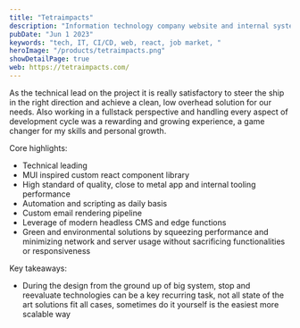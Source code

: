 ```yaml
---
title: "Tetraimpacts"
description: "Information technology company website and internal systems lead development"
pubDate: "Jun 1 2023"
keywords: "tech, IT, CI/CD, web, react, job market, "
heroImage: "/products/tetraimpacts.png"
showDetailPage: true
web: https://tetraimpacts.com/
---
```


As the technical lead on the project it is really satisfactory to steer the ship in the right direction and achieve a clean, low overhead solution for our needs.
Also working in a fullstack perspective and handling every aspect of development cycle was a rewarding and growing experience, a game changer for my skills and personal growth.

Core highlights:

- Technical leading
- MUI inspired custom react component library
- High standard of quality, close to metal app and internal tooling performance
- Automation and scripting as daily basis
- Custom email rendering pipeline
- Leverage of modern headless CMS and edge functions
- Green and environmental solutions by squeezing performance and minimizing network and server usage without sacrificing functionalities or responsiveness

Key takeaways:

- During the design from the ground up of big system, stop and reevaluate technologies can be a key recurring task, not all state of the art solutions fit all cases,
  sometimes do it yourself is the easiest more scalable way
